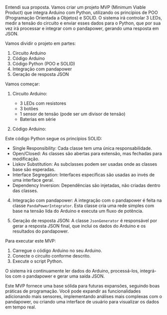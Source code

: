 Entendi sua proposta. Vamos criar um projeto MVP (Minimum Viable Product) que integra Arduino com Python, utilizando os princípios de POO (Programação Orientada a Objetos) e SOLID. O sistema irá controlar 3 LEDs, medir a tensão do circuito e enviar esses dados para o Python, que por sua vez irá processar e integrar com o pandapower, gerando uma resposta em JSON.

Vamos dividir o projeto em partes:

1. Circuito Arduino
2. Código Arduino
3. Código Python (POO e SOLID)
4. Integração com pandapower
5. Geração de resposta JSON

Vamos começar:

1. Circuito Arduino:
   - 3 LEDs com resistores
   - 3 botões
   - 1 sensor de tensão (pode ser um divisor de tensão)
   - Baterias em série

2. Código Arduino:




Este código Python segue os princípios SOLID:

- Single Responsibility: Cada classe tem uma única responsabilidade.
- Open/Closed: As classes são abertas para extensão, mas fechadas para modificação.
- Liskov Substitution: As subclasses podem ser usadas onde as classes base são esperadas.
- Interface Segregation: Interfaces específicas são usadas ao invés de uma interface geral.
- Dependency Inversion: Dependências são injetadas, não criadas dentro das classes.

4. Integração com pandapower:
   A integração com o pandapower é feita na classe `PandaPowerIntegrator`. Esta classe cria uma rede simples com base na tensão lida do Arduino e executa um fluxo de potência.

5. Geração de resposta JSON:
   A classe `JsonGenerator` é responsável por gerar a resposta JSON final, que inclui os dados do Arduino e os resultados do pandapower.

Para executar este MVP:

1. Carregue o código Arduino no seu Arduino.
2. Conecte o circuito conforme descrito.
3. Execute o script Python.

O sistema irá continuamente ler dados do Arduino, processá-los, integrá-los com o pandapower e gerar uma saída JSON.

Este MVP fornece uma base sólida para futuras expansões, seguindo boas práticas de programação. Você pode expandir as funcionalidades adicionando mais sensores, implementando análises mais complexas com o pandapower, ou criando uma interface de usuário para visualizar os dados em tempo real.